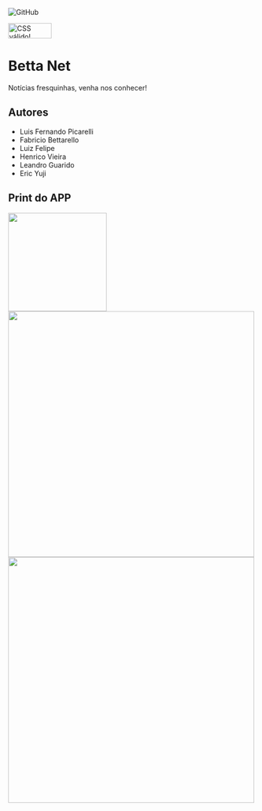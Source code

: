 ![GitHub](https://img.shields.io/github/license/LuisFer2005Pg/2emib-ac1)

<p>
    <a href="https://jigsaw.w3.org/css-validator/check/referer">
        <img style="border:0;width:88px;height:31px"
            src="https://jigsaw.w3.org/css-validator/images/vcss-blue"
            alt="CSS válido!" />
    </a>
</p>

# Betta Net
Notícias fresquinhas, venha nos conhecer!
## Autores
- Luis Fernando Picarelli
- Fabricio Bettarello
- Luiz Felipe
- Henrico Vieira
- Leandro Guarido
- Eric Yuji
## Print do APP
<div><img width="200" src="https://cdn.discordapp.com/attachments/973720821900136479/1028810571342164020/unknown.png">
<img width="500" src="https://cdn.discordapp.com/attachments/819908302107705358/1045147771646267433/image.png">
<img width="500" src="https://cdn.discordapp.com/attachments/819908302107705358/1045147700196290640/image.png">
</div>
